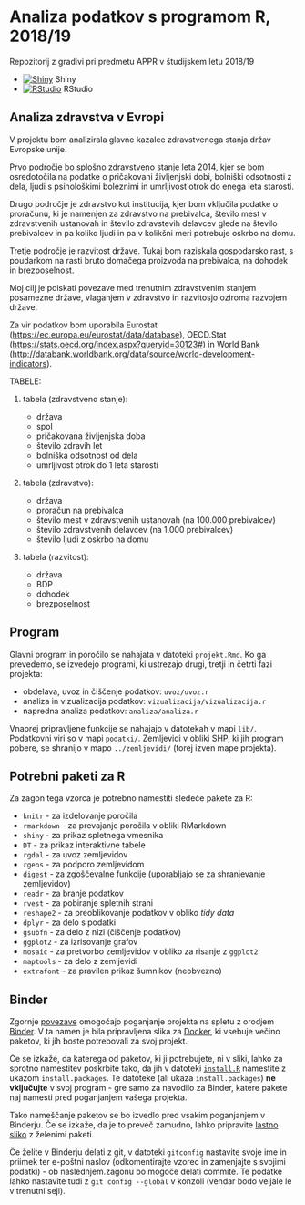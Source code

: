 # Analiza podatkov s programom R, 2018/19

Repozitorij z gradivi pri predmetu APPR v študijskem letu 2018/19

* [![Shiny](http://mybinder.org/badge.svg)](http://beta.mybinder.org/v2/gh/evarozman/APPR-2018-19/master?urlpath=shiny/APPR-2018-19/projekt.Rmd) Shiny
* [![RStudio](http://mybinder.org/badge.svg)](http://beta.mybinder.org/v2/gh/evarozman/APPR-2018-19/master?urlpath=rstudio) RStudio

## Analiza zdravstva v Evropi

V projektu bom analizirala glavne kazalce zdravstvenega stanja držav Evropske unije.

Prvo področje bo splošno zdravstveno stanje leta 2014, kjer se bom osredotočila na podatke o pričakovani življenjski dobi, bolniški odsotnosti z dela, ljudi s psihološkimi boleznimi in umrljivost otrok do enega leta starosti.

Drugo področje je zdravstvo kot institucija, kjer bom vključila podatke o proračunu, ki je namenjen za zdravstvo na prebivalca, število mest v zdravstvenih ustanovah in število zdravstevih delavcev glede na število prebivalcev in pa koliko ljudi in pa v kolikšni meri potrebuje oskrbo na domu.

Tretje področje je razvitost države. Tukaj bom raziskala gospodarsko rast, s poudarkom na rasti bruto domačega proizvoda na prebivalca, na dohodek in brezposelnost.

Moj cilj je poiskati povezave med trenutnim zdravstvenim stanjem posamezne države, vlaganjem v zdravstvo in razvitosjo oziroma razvojem države.

Za vir podatkov bom uporabila Eurostat (https://ec.europa.eu/eurostat/data/database), OECD.Stat (https://stats.oecd.org/index.aspx?queryid=30123#) in World Bank (http://databank.worldbank.org/data/source/world-development-indicators).

TABELE:
1. tabela (zdravstveno stanje): 
	* država
	* spol
	* pričakovana življenjska doba
	* število zdravih let
	* bolniška odsotnost od dela
	* umrljivost otrok do 1 leta starosti

2. tabela (zdravstvo):
	* država
	* proračun na prebivalca
	* število mest v zdravstvenih ustanovah (na 100.000 prebivalcev)
	* število zdravstvenih delavcev (na 1.000 prebivalcev)
	* število ljudi z oskrbo na domu

3. tabela (razvitost):
	* država
	* BDP
	* dohodek
	* brezposelnost

## Program

Glavni program in poročilo se nahajata v datoteki `projekt.Rmd`.
Ko ga prevedemo, se izvedejo programi, ki ustrezajo drugi, tretji in četrti fazi projekta:

* obdelava, uvoz in čiščenje podatkov: `uvoz/uvoz.r`
* analiza in vizualizacija podatkov: `vizualizacija/vizualizacija.r`
* napredna analiza podatkov: `analiza/analiza.r`

Vnaprej pripravljene funkcije se nahajajo v datotekah v mapi `lib/`.
Podatkovni viri so v mapi `podatki/`.
Zemljevidi v obliki SHP, ki jih program pobere,
se shranijo v mapo `../zemljevidi/` (torej izven mape projekta).

## Potrebni paketi za R

Za zagon tega vzorca je potrebno namestiti sledeče pakete za R:

* `knitr` - za izdelovanje poročila
* `rmarkdown` - za prevajanje poročila v obliki RMarkdown
* `shiny` - za prikaz spletnega vmesnika
* `DT` - za prikaz interaktivne tabele
* `rgdal` - za uvoz zemljevidov
* `rgeos` - za podporo zemljevidom
* `digest` - za zgoščevalne funkcije (uporabljajo se za shranjevanje zemljevidov)
* `readr` - za branje podatkov
* `rvest` - za pobiranje spletnih strani
* `reshape2` - za preoblikovanje podatkov v obliko *tidy data*
* `dplyr` - za delo s podatki
* `gsubfn` - za delo z nizi (čiščenje podatkov)
* `ggplot2` - za izrisovanje grafov
* `mosaic` - za pretvorbo zemljevidov v obliko za risanje z `ggplot2`
* `maptools` - za delo z zemljevidi
* `extrafont` - za pravilen prikaz šumnikov (neobvezno)

## Binder

Zgornje [povezave](#analiza-podatkov-s-programom-r-201819)
omogočajo poganjanje projekta na spletu z orodjem [Binder](https://mybinder.org/).
V ta namen je bila pripravljena slika za [Docker](https://www.docker.com/),
ki vsebuje večino paketov, ki jih boste potrebovali za svoj projekt.

Če se izkaže, da katerega od paketov, ki ji potrebujete, ni v sliki,
lahko za sprotno namestitev poskrbite tako,
da jih v datoteki [`install.R`](install.R) namestite z ukazom `install.packages`.
Te datoteke (ali ukaza `install.packages`) **ne vključujte** v svoj program -
gre samo za navodilo za Binder, katere pakete naj namesti pred poganjanjem vašega projekta.

Tako nameščanje paketov se bo izvedlo pred vsakim poganjanjem v Binderju.
Če se izkaže, da je to preveč zamudno,
lahko pripravite [lastno sliko](https://github.com/jaanos/APPR-docker) z želenimi paketi.

Če želite v Binderju delati z git,
v datoteki `gitconfig` nastavite svoje ime in priimek ter e-poštni naslov
(odkomentirajte vzorec in zamenjajte s svojimi podatki) -
ob naslednjem.zagonu bo mogoče delati commite.
Te podatke lahko nastavite tudi z `git config --global` v konzoli
(vendar bodo veljale le v trenutni seji).
